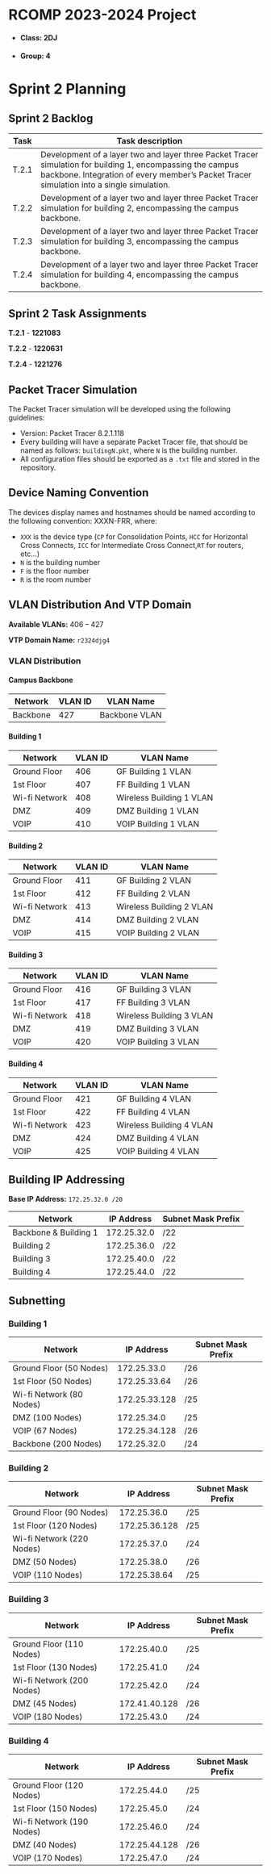 # RCOMP 2023-2024 Project

- #### Class: 2DJ
- #### Group: 4

# Sprint 2 Planning

## Sprint 2 Backlog
| Task   | Task description                                                                                                                                                                                       |
|--------|--------------------------------------------------------------------------------------------------------------------------------------------------------------------------------------------------------|
| T.2.1  | Development of a layer two and layer three Packet Tracer simulation for building 1, encompassing the campus backbone. Integration of every member’s Packet Tracer simulation into a single simulation. |
| T.2.2  | Development of a layer two and layer three Packet Tracer simulation for building 2, encompassing the campus backbone.                                                                                  |
| T.2.3  | Development of a layer two and layer three Packet Tracer simulation for building 3, encompassing the campus backbone.                                                                                  |
| T.2.4  | Development of a layer two and layer three Packet Tracer simulation for building 4, encompassing the campus backbone.                                                                                  |

## Sprint 2 Task Assignments

**T.2.1** - **1221083**

**T.2.2** - **1220631**

**T.2.4** - **1221276**

## Packet Tracer Simulation

The Packet Tracer simulation will be developed using the following guidelines:
- Version: Packet Tracer 8.2.1.118
- Every building will have a separate Packet Tracer file, that should be named as follows: `buildingN.pkt`, where `N` is the building number.
- All configuration files should be exported as a `.txt` file and stored in the repository.

## Device Naming Convention

The devices display names and hostnames should be named according to the following convention:
XXXN-FRR, where:
- `XXX` is the device type (`CP` for Consolidation Points, `HCC` for Horizontal Cross Connects, `ICC` for Intermediate Cross Connect,`RT` for routers, etc...)
- `N` is the building number
- `F` is the floor number
- `R` is the room number

## VLAN Distribution And VTP Domain

**Available VLANs:** 406 – 427

**VTP Domain Name:** `r2324djg4`

### VLAN Distribution

#### Campus Backbone

| Network  | VLAN ID | VLAN Name     |
|----------|---------|---------------|
| Backbone | 427     | Backbone VLAN |

#### Building 1

| Network       | VLAN ID | VLAN Name                |
|---------------|---------|--------------------------|
| Ground Floor  | 406     | GF Building 1 VLAN       |
| 1st Floor     | 407     | FF Building 1 VLAN       |
| Wi-fi Network | 408     | Wireless Building 1 VLAN |
| DMZ           | 409     | DMZ Building 1 VLAN      |
| VOIP          | 410     | VOIP Building 1 VLAN     |

#### Building 2

| Network       | VLAN ID | VLAN Name                |
|---------------|---------|--------------------------|
| Ground Floor  | 411     | GF Building 2 VLAN       |
| 1st Floor     | 412     | FF Building 2 VLAN       |
| Wi-fi Network | 413     | Wireless Building 2 VLAN |
| DMZ           | 414     | DMZ Building 2 VLAN      |
| VOIP          | 415     | VOIP Building 2 VLAN     |
    
#### Building 3

| Network       | VLAN ID | VLAN Name                |
|---------------|---------|--------------------------|
| Ground Floor  | 416     | GF Building 3 VLAN       |
| 1st Floor     | 417     | FF Building 3 VLAN       |
| Wi-fi Network | 418     | Wireless Building 3 VLAN |
| DMZ           | 419     | DMZ Building 3 VLAN      |
| VOIP          | 420     | VOIP Building 3 VLAN     |

#### Building 4

| Network               | VLAN ID | VLAN Name                |
|-----------------------|---------|--------------------------|
| Ground Floor          | 421     | GF Building 4 VLAN       |
| 1st Floor             | 422     | FF Building 4 VLAN       |
| Wi-fi Network         | 423     | Wireless Building 4 VLAN |
| DMZ                   | 424     | DMZ Building 4 VLAN      |
| VOIP                  | 425     | VOIP Building 4 VLAN     |


## Building IP Addressing

**Base IP Address:** `172.25.32.0 /20`

| Network               | IP Address  | Subnet Mask Prefix |
|-----------------------|-------------|--------------------|
| Backbone & Building 1 | 172.25.32.0 | /22                |
| Building 2            | 172.25.36.0 | /22                |
| Building 3            | 172.25.40.0 | /22                |
| Building 4            | 172.25.44.0 | /22                |

## Subnetting

### Building 1

| Network                  | IP Address    | Subnet Mask Prefix |
|--------------------------|---------------|--------------------|
| Ground Floor (50 Nodes)  | 172.25.33.0   | /26                |
| 1st Floor (50 Nodes)     | 172.25.33.64  | /26                |
| Wi-fi Network (80 Nodes) | 172.25.33.128 | /25                |
| DMZ (100 Nodes)          | 172.25.34.0   | /25                |
| VOIP (67 Nodes)          | 172.25.34.128 | /26                |
| Backbone (200 Nodes)     | 172.25.32.0   | /24                |

### Building 2

| Network                   | IP Address    | Subnet Mask Prefix |
|---------------------------|---------------|--------------------|
| Ground Floor (90 Nodes)   | 172.25.36.0   | /25                |
| 1st Floor (120 Nodes)     | 172.25.36.128 | /25                |
| Wi-fi Network (220 Nodes) | 172.25.37.0   | /24                |
| DMZ (50 Nodes)            | 172.25.38.0   | /26                |
| VOIP (110 Nodes)          | 172.25.38.64  | /25                |

### Building 3

| Network                   | IP Address    | Subnet Mask Prefix |
|---------------------------|---------------|--------------------|
| Ground Floor (110 Nodes)  | 172.25.40.0   | /25                |
| 1st Floor (130 Nodes)     | 172.25.41.0   | /24                |
| Wi-fi Network (200 Nodes) | 172.25.42.0   | /24                |
| DMZ (45 Nodes)            | 172.41.40.128 | /26                |
| VOIP (180 Nodes)          | 172.25.43.0   | /24                |

### Building 4

| Network                   | IP Address    | Subnet Mask Prefix |
|---------------------------|---------------|--------------------|
| Ground Floor (120 Nodes)  | 172.25.44.0   | /25                |
| 1st Floor (150 Nodes)     | 172.25.45.0   | /24                |
| Wi-fi Network (190 Nodes) | 172.25.46.0   | /24                |
| DMZ (40 Nodes)            | 172.25.44.128 | /26                |
| VOIP (170 Nodes)          | 172.25.47.0   | /24                |
